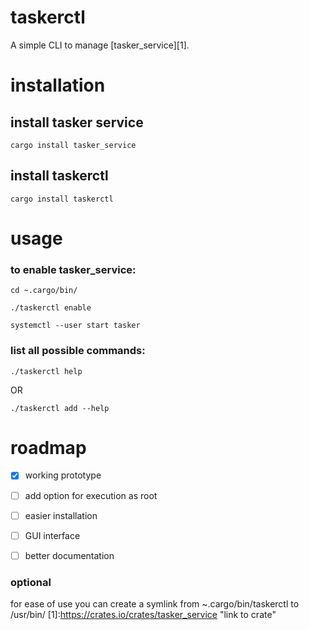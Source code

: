
# taskerctl

A simple CLI to manage [tasker_service][1].


# installation
## install tasker service
`
cargo install tasker_service
`
## install taskerctl
`
cargo install taskerctl
`


# usage
### to enable tasker_service:

`
cd ~.cargo/bin/
`

`
./taskerctl enable
`

`
systemctl --user start tasker
`
### list all possible commands:
`
./taskerctl help
`

OR

`
./taskerctl add --help
`
# roadmap
- [x]  working prototype
- [ ]  add option for execution as root
- [ ]  easier installation
- [ ]  GUI interface
- [ ]  better documentation


### optional
for ease of use you can create a symlink from ~.cargo/bin/taskerctl to /usr/bin/
[1]:<https://crates.io/crates/tasker_service> "link to crate"

